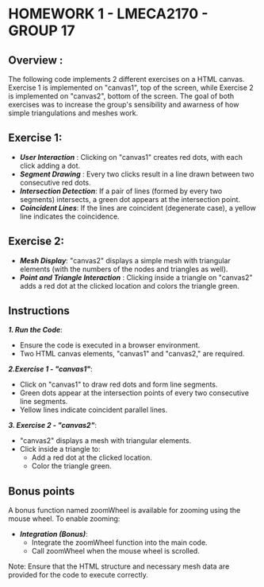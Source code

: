 
# HOMEWORK 1 - LMECA2170 - GROUP 17


## Overview : 

The following code implements 2 different exercises on a HTML canvas.
Exercise 1 is implemented on "canvas1", top of the screen, while Exercise 2 is implemented on "canvas2", bottom of the screen.
The goal of both exercises was to increase the group's sensibility and awarness of how simple triangulations and meshes work.


## Exercise 1:

- ***User Interaction*** : Clicking on "canvas1" creates red dots, with each click adding a dot.
- ***Segment Drawing*** : Every two clicks result in a line drawn between two consecutive red dots.
- ***Intersection Detection***: If a pair of lines (formed by every two segments) intersects, a green dot appears at the intersection point.
- ***Coincident Lines***: If the lines are coincident (degenerate case), a yellow line indicates the coincidence.

## Exercise 2:

- ***Mesh Display***: "canvas2" displays a simple mesh with triangular elements (with the numbers of the nodes and triangles as well).
- ***Point and Triangle Interaction*** : Clicking inside a triangle on "canvas2" adds a red dot at the clicked location and colors the triangle green.

## Instructions

***1. Run the Code***:

 - Ensure the code is executed in a browser environment.
 - Two HTML canvas elements, "canvas1" and "canvas2," are required.

***2.Exercise 1 - "canvas1"***:

 - Click on "canvas1" to draw red dots and form line segments.
 - Green dots appear at the intersection points of every two consecutive line segments.
 - Yellow lines indicate coincident parallel lines.

***3. Exercise 2 - "canvas2"***:

 - "canvas2" displays a mesh with triangular elements.
 - Click inside a triangle to:
   - Add a red dot at the clicked location.
   - Color the triangle green.


## Bonus points

A bonus function named zoomWheel is available for zooming using the mouse wheel. To enable zooming:

- ***Integration (Bonus)***:
  - Integrate the zoomWheel function into the main code.
  - Call zoomWheel when the mouse wheel is scrolled.
   
Note: Ensure that the HTML structure and necessary mesh data are provided for the code to execute correctly.
